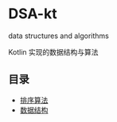 # DSA-kt

data structures and algorithms

Kotlin 实现的数据结构与算法

## 目录

- [排序算法](./src/main/kotlin/sort_algorithm/README.md)
- [数据结构](./src/main/kotlin/data_structure/README.md)
